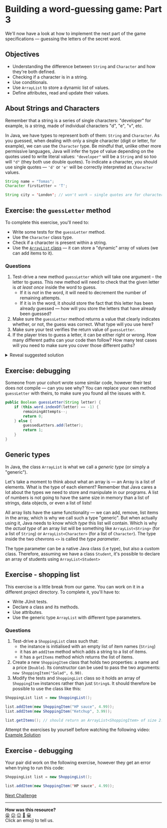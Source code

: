 # Building a word-guessing game: Part 3

We'll now have a look at how to implement the next part of the game specifications — guessing the letters of the secret word.

## Objectives 
 * Understanding the difference between `String` and `Character` and how they're both defined.
 * Checking if a character is in a string.
 * Use conditionals.
 * Use `ArrayList` to store a dynamic list of values.
 * Define attributes, read and update their values.

## About Strings and Characters

<!-- OMITTED -->

Remember that a string is a series of single characters: "developer" for example, is a string, made of individual characters "d", "e", "v", etc.

In Java, we have types to represent both of them: `String` and `Character`. As you guessed, when dealing with only a single character (digit or letter, for example), we can use the `Character` type. Be mindful that, unlike other more permissive languages, Java will infer the type of value depending on the quotes used to write literal values: `"developer"` will be a `String` and so too will `"d"` (they both use double quotes). To indicate a character, you should use single quotes — `'d'` or `'e'` will be correctly interpreted as `Character` values. 

```java
String name = "Tomas";
Character firstLetter = 'T';

String city = 'London'; // won't work — single quotes are for characters
```

## Exercise: the `guessLetter` method

<!-- OMITTED -->

To complete this exercise, you'll need to:
 * Write some tests for the `guessLetter` method.
 * Use the `Character` class type.
 * Check if a character is present within a string.
 * Use the [`ArrayList` class](https://www.w3schools.com/java/java_arraylist.asp) — it can store a "dynamic" array of values (we can add items to it).

### Questions

1. Test-drive a new method `guessLetter` which will take one argument – the letter to guess. This new method will need to check that the given letter is *at least once* inside the word to guess.
    * If it is *not* in the word, it will need to decrement the number of remaining attempts.
    * If it is in the word, it should store the fact that this letter has been already guessed — how will you store the letters that have already been guessed?
3. Make sure the `guessLetter` method returns a value that clearly indicates whether, or not, the guess was correct.  What type will you use here?
4. Make sure your test verifies the return value of `guessLetter`.
5. If the player tries to guess a letter, it can be either right or wrong. How many different paths can your code then follow? How many test cases will you need to make sure you cover those different paths?

<details>
<summary>Reveal suggested solution</summary>

```java
@Test public void testGuessLetterRightAndDisplayGuessedLetter() {
    WordChooser mockedChooser = mock(WordChooser.class);
    when(mockedChooser.getRandomWordFromDictionary()).thenReturn("MAKERS");

    Game game = new Game(mockedChooser);

    assertEquals(game.guessLetter('K'), true);
}

@Test public void testGuessLetterWrong() {
    WordChooser mockedChooser = mock(WordChooser.class);
    when(mockedChooser.getRandomWordFromDictionary()).thenReturn("MAKERS");

    Game game = new Game(mockedChooser);

    assertEquals(game.guessLetter('O'), false);
}
```

```java
package game;

import java.util.ArrayList;

public class Game {
    private String word;
    private ArrayList<Character> guessedLetters = new ArrayList<Character>();
    private Integer remainingAttempts = 10;

    // ...

    public Boolean guessLetter(Character letter) {
        if (this.word.indexOf(letter) != -1) {
            guessedLetters.add(letter);
            return true;
        } else {
            remainingAttempts--;
            return false;
        }
    }

    // ...
}

```

</details>

## Exercise: debugging

<!-- OMITTED -->

Someone from your cohort wrote some similar code, however their test does not compile — can you see why? You can replace your own method `guessLetter` with theirs, to make sure you found all the issues with it.

```java
public Boolean guessLetter(String letter) {
    if (this.word.indexOf(letter) == -1) {
        remainingAttempts--;
        return 0;
    } else {
        guessedLetters.add(letter);
        return 1;
    }
}
```

## Generic types

In Java, the class `ArrayList` is what we call a *generic type* (or simply a "generic").

Let's take a moment to think about what an array is — an Array is a list of elements. What is the type of each element? Remember that Java cares a lot about the types we need to store and manipulate in our programs. A list of numbers is not going to have the same size in memory than a list of strings, data objects, or even a list of lists!

All array lists have the same functionality — we can add, remove, list items in the array, which is why we call such a type "generic". But when actually using it, Java needs to know which *type* this list will contain. Which is why the *actual type* of an array list will be something like `ArrayList<String>` (for a list of `String`) or `ArrayList<Character>` (for a list of `Character`). The type inside the two chevrons `<>` is called the *type parameter*.

The type parameter can be a native Java class (i.e type), but also a custom class. Therefore, assuming we have a class `Student`, it's possible to declare an array of students using `ArrayList<Student>`

## Exercise - shopping list

<!-- OMITTED -->

This exercise is a little break from our game. You can work on it in a different project directory. To complete it, you'll have to:
* Write JUnit tests.
* Declare a class and its methods.
* Use attributes.
* Use the generic type `ArrayList` with different type parameters.

### Questions

1. Test-drive a `ShoppingList` class such that:
    * the instance is initialised with an empty list of item names (`String`)
    * it has an `addItem` method which adds a string to a list of items.
    * it has a `getItems` method which returns the list of items.
2. Create a new `ShoppingItem` class that holds two properties: a name and a price (`Double`). Its constructor can be used to pass the two arguments: `new ShoppingItem("Salad", 6.90)`.
3. Modify the tests and `ShoppingList` class so it holds an array of `ShoppingItem` instances rather than just `String`s. It should therefore be possible to use the class like this:

```java
ShoppingList list = new ShoppingList();

list.addItem(new ShoppingItem("HP sauce", 4.99));
list.addItem(new ShoppingItem("Ketchup", 3.99));

list.getItems(); // should return an ArrayList<ShoppingItem> of size 2.
```

Attempt the exercises by yourself before watching the following video:
[Example Solution](https://www.youtube.com/watch?v=_x_Mp5iUYu8)

## Exercise - debugging

<!-- OMITTED -->

Your pair did work on the following exercise, however they get an error when trying to run this code:

```java
ShoppingList list = new ShoppingList();

list.addItem(new ShoppingItem('HP sauce', 4.99));
```


[Next Challenge](04_challenge_guessed_letters.md)

<!-- BEGIN GENERATED SECTION DO NOT EDIT -->

---

**How was this resource?**  
[😫](https://airtable.com/shrUJ3t7KLMqVRFKR?prefill_Repository=makersacademy%2Fjava-fundamentals-with-intellij&prefill_File=main%2F03_challenge_player_guess.md&prefill_Sentiment=😫) [😕](https://airtable.com/shrUJ3t7KLMqVRFKR?prefill_Repository=makersacademy%2Fjava-fundamentals-with-intellij&prefill_File=main%2F03_challenge_player_guess.md&prefill_Sentiment=😕) [😐](https://airtable.com/shrUJ3t7KLMqVRFKR?prefill_Repository=makersacademy%2Fjava-fundamentals-with-intellij&prefill_File=main%2F03_challenge_player_guess.md&prefill_Sentiment=😐) [🙂](https://airtable.com/shrUJ3t7KLMqVRFKR?prefill_Repository=makersacademy%2Fjava-fundamentals-with-intellij&prefill_File=main%2F03_challenge_player_guess.md&prefill_Sentiment=🙂) [😀](https://airtable.com/shrUJ3t7KLMqVRFKR?prefill_Repository=makersacademy%2Fjava-fundamentals-with-intellij&prefill_File=main%2F03_challenge_player_guess.md&prefill_Sentiment=😀)  
Click an emoji to tell us.

<!-- END GENERATED SECTION DO NOT EDIT -->
